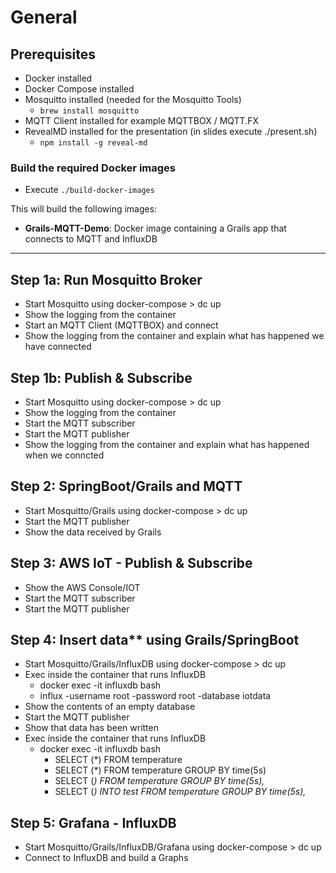 # General

## Prerequisites

* Docker installed
* Docker Compose installed
* Mosquitto installed (needed for the Mosquitto Tools)
    * `brew install mosquitto`
* MQTT Client installed for example MQTTBOX / MQTT.FX
* RevealMD installed for the presentation (in slides execute ./present.sh)
    * `npm install -g reveal-md`

### Build the required Docker images

* Execute `./build-docker-images`

This will build the following images:

* **Grails-MQTT-Demo**: Docker image containing a Grails app that connects to MQTT and InfluxDB

---

## Step 1a: Run Mosquitto Broker

* Start Mosquitto using docker-compose > dc up
* Show the logging from the container
* Start an MQTT Client (MQTTBOX) and connect
* Show the logging from the container and explain what has happened we have connected

## Step 1b: Publish & Subscribe

* Start Mosquitto using docker-compose > dc up
* Show the logging from the container
* Start the MQTT subscriber
* Start the MQTT publisher
* Show the logging from the container and explain what has happened when we conncted

## Step 2: SpringBoot/Grails and MQTT

* Start Mosquitto/Grails using docker-compose > dc up
* Start the MQTT publisher
* Show the data received by Grails

## Step 3: AWS IoT - Publish & Subscribe

* Show the AWS Console/IOT
* Start the MQTT subscriber
* Start the MQTT publisher

## Step 4: Insert data** using Grails/SpringBoot

* Start Mosquitto/Grails/InfluxDB using docker-compose > dc up
* Exec inside the container that runs InfluxDB
  * docker exec -it influxdb bash
  * influx -username root -password root -database iotdata
* Show the contents of an empty database
* Start the MQTT publisher
* Show that data has been written
* Exec inside the container that runs InfluxDB
  * docker exec -it influxdb bash
    * SELECT (*) FROM temperature
    * SELECT (*) FROM temperature GROUP BY time(5s)
    * SELECT (*) FROM temperature GROUP BY time(5s),*
    * SELECT (*) INTO test FROM temperature GROUP BY time(5s),*

## Step 5: Grafana - InfluxDB

* Start Mosquitto/Grails/InfluxDB/Grafana using docker-compose > dc up
* Connect to InfluxDB and build a Graphs